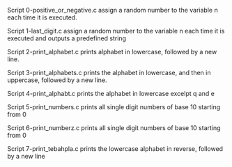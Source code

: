 Script 0-positive_or_negative.c  assign a random number to the variable n each time it is executed.

Script 1-last_digit.c assign a random number to the variable n each time it is executed and outputs a predefined string 

Script 2-print_alphabet.c prints alphabet in lowercase, followed by a new line.

Script 3-print_alphabets.c prints the alphabet in lowercase, and then in uppercase, followed by a new line.

Script 4-print_alphabt.c prints the alphabet in lowercase excelpt q and e

Script 5-print_numbers.c  prints all single digit numbers of base 10 starting from 0

Script 6-print_numberz.c prints all single digit numbers of base 10 starting from 0

Script 7-print_tebahpla.c prints the lowercase alphabet in reverse, followed by a new line
